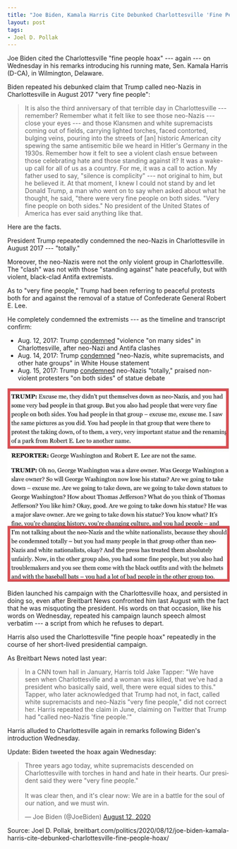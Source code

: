 ```yaml
---
title: "Joe Biden, Kamala Harris Cite Debunked Charlottesville 'Fine People Hoax'"
layout: post
tags:
- Joel D. Pollak
---
```


Joe Biden cited the Charlottesville "fine people hoax" --- again --- on Wednesday in his remarks introducing his running mate, Sen. Kamala Harris (D-CA), in Wilmington, Delaware.

Biden repeated his debunked claim that Trump called neo-Nazis in Charlottesville in August 2017 "very fine people":

> It is also the third anniversary of that terrible day in Charlottesville --- remember? Remember what it felt like to see those neo-Nazis --- close your eyes --- and those Klansmen and white supremacists coming out of fields, carrying lighted torches, faced contorted, bulging veins, pouring into the streets of \[an\] historic American city spewing the same antisemitic bile we heard in Hitler's Germany in the 1930s. Remember how it felt to see a violent clash ensue between those celebrating hate and those standing against it? It was a wake-up call for all of us as a country. For me, it was a call to action. My father used to say, "silence is complicity" --- not original to him, but he believed it. At that moment, I knew I could not stand by and let Donald Trump, a man who went on to say when asked about what he thought, he said, "there were very fine people on both sides. "Very fine people on both sides." No president of the United States of America has ever said anything like that.

Here are the facts.

President Trump repeatedly condemned the neo-Nazis in Charlottesville in August 2017 --- "totally."

Moreover, the neo-Nazis were not the only violent group in Charlottesville. The "clash" was not with those "standing against" hate peacefully, but with violent, black-clad Antifa extremists.

As to "very fine people," Trump had been referring to peaceful protests both for and against the removal of a statue of Confederate General Robert E. Lee.

He completely condemned the extremists --- as the timeline and transcript confirm:

- Aug. 12, 2017: Trump [condemned](https://www.breitbart.com/politics/2017/08/13/charlottesville-donald-trump-right-condemn-violence-many-sides/) "violence "on many sides" in Charlottesville, after neo-Nazi and Antifa clashes
- Aug. 14, 2017: Trump [condemned](https://qz.com/1053270/full-text-donald-trumps-statement-on-charlottesville/) "neo-Nazis, white supremacists, and other hate groups" in White House statement
- Aug. 15, 2017: Trump [condemned](https://www.politico.com/story/2017/08/15/full-text-trump-comments-white-supremacists-alt-left-transcript-241662) neo-Nazis "totally," praised non-violent protesters "on both sides" of statue debate

![](/assets/2020-08-20-breitbart.jpg "Trump condemning Nazis in Charlottesville")

Biden launched his campaign with the Charlottesville hoax, and persisted in doing so, even after Breitbart News confronted him last August with the fact that he was misquoting the president. His words on that occasion, like his words on Wednesday, repeated his campaign launch speech almost verbatim --- a script from which he refuses to depart.

Harris also used the Charlottesville "fine people hoax" repeatedly in the course of her short-lived presidential campaign.

As Breitbart News noted last year:

> In a CNN town hall in January, Harris told Jake Tapper: "We have seen when Charlottesville and a woman was killed, that we've had a president who basically said, well, there were equal sides to this." Tapper, who later acknowledged that Trump had not, in fact, called white supremacists and neo-Nazis "very fine people," did not correct her. Harris repeated the claim in June, claiming on Twitter that Trump had "called neo-Nazis 'fine people.'"

Harris alluded to Charlottesville again in remarks following Biden's introduction Wednesday.

Update: Biden tweeted the hoax again Wednesday:

<blockquote class="twitter-tweet"><p lang="en" dir="ltr">Three years ago today, white supremacists descended on Charlottesville with torches in hand and hate in their hearts. Our president said they were &quot;very fine people.&quot;<br> <br>It was clear then, and it's clear now: We are in a battle for the soul of our nation, and we must win.</p>&mdash; Joe Biden (@JoeBiden) <a href="https://twitter.com/JoeBiden/status/1293690094554099713?ref_src=twsrc%5Etfw">August 12, 2020</a></blockquote> <script async src="https://platform.twitter.com/widgets.js" charset="utf-8"></script>

Source: Joel D. Pollak, breitbart.com/politics/2020/08/12/joe-biden-kamala-harris-cite-debunked-charlottesville-fine-people-hoax/
